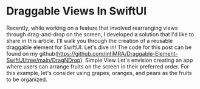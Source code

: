 # Draggable Views In SwiftUI

Recently, while working on a feature that involved rearranging views through drag-and-drop on the screen, I developed a solution that I'd like to share in this article. I'll walk you through the creation of a reusable draggable element for SwiftUI. Let's dive in!
The code for this post can be found on my github(<https://github.com/intiMRA/Draggable-Element-SwiftUI/tree/main/DragNDrop>).
Simple View
Let's envision creating an app where users can arrange fruits on the screen in their preferred order. For this example, let's consider using grapes, oranges, and pears as the fruits to be organized.

